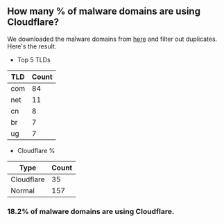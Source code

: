 ## How many % of malware domains are using Cloudflare?


We downloaded the malware domains from [here](https://urlhaus.abuse.ch) and filter out duplicates.
Here's the result.


[//]: # (start replacement)


- Top 5 TLDs

| TLD | Count |
| --- | --- |
| com | 84 |
| net | 11 |
| cn | 8 |
| br | 7 |
| ug | 7 |


- Cloudflare %

| Type | Count |
| --- | --- |
| Cloudflare | 35 |
| Normal | 157 |


### 18.2% of malware domains are using Cloudflare.